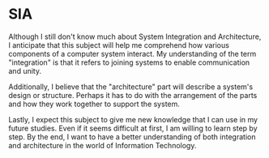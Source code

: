 # SIA

Although I still don't know much about System Integration and Architecture,  I anticipate that this subject will help me comprehend how various components of 
a computer system interact. My understanding of the term "integration" is that it refers to joining systems to enable communication and unity.

Additionally, I believe that the "architecture" part will describe a system's design or structure. Perhaps it has to do with the arrangement of the parts and 
how they work together to support the system.

Lastly, I expect this subject to give me new knowledge that I can use in my future studies. Even if it seems difficult at first, I am willing to learn step by 
step. By the end, I want to have a better understanding of both integration and architecture in the world of Information Technology.
